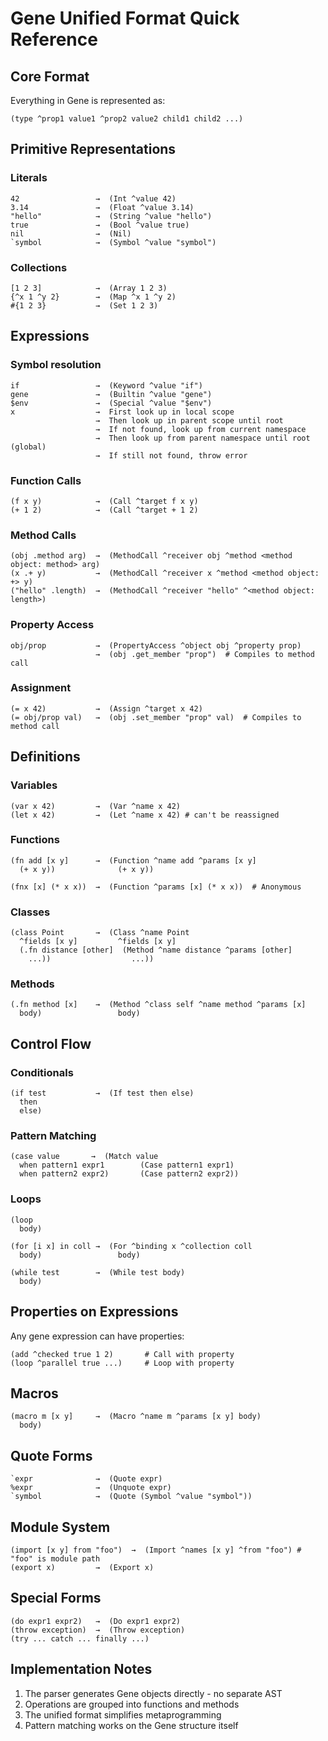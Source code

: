# Gene Unified Format Quick Reference

## Core Format

Everything in Gene is represented as:
```
(type ^prop1 value1 ^prop2 value2 child1 child2 ...)
```

## Primitive Representations

### Literals
```gene
42                 →  (Int ^value 42)
3.14               →  (Float ^value 3.14)
"hello"            →  (String ^value "hello")
true               →  (Bool ^value true)
nil                →  (Nil)
`symbol            →  (Symbol ^value "symbol")
```

### Collections
```gene
[1 2 3]            →  (Array 1 2 3)
{^x 1 ^y 2}        →  (Map ^x 1 ^y 2)
#{1 2 3}           →  (Set 1 2 3)
```

## Expressions

### Symbol resolution
```gene
if                 →  (Keyword ^value "if")
gene               →  (Builtin ^value "gene")
$env               →  (Special ^value "$env")
x                  →  First look up in local scope
                   →  Then look up in parent scope until root
                   →  If not found, look up from current namespace
                   →  Then look up from parent namespace until root (global)
                   →  If still not found, throw error
```

### Function Calls
```gene
(f x y)            →  (Call ^target f x y)
(+ 1 2)            →  (Call ^target + 1 2)
```

### Method Calls
```gene
(obj .method arg)  →  (MethodCall ^receiver obj ^method <method object: method> arg)
(x .+ y)           →  (MethodCall ^receiver x ^method <method object: +> y)
("hello" .length)  →  (MethodCall ^receiver "hello" ^<method object: length>)
```

### Property Access
```gene
obj/prop           →  (PropertyAccess ^object obj ^property prop)
                   →  (obj .get_member "prop")  # Compiles to method call
```

### Assignment
```gene
(= x 42)           →  (Assign ^target x 42)
(= obj/prop val)   →  (obj .set_member "prop" val)  # Compiles to method call
```

## Definitions

### Variables
```gene
(var x 42)         →  (Var ^name x 42)
(let x 42)         →  (Let ^name x 42) # can't be reassigned
```

### Functions
```gene
(fn add [x y]      →  (Function ^name add ^params [x y]
  (+ x y))              (+ x y))

(fnx [x] (* x x))  →  (Function ^params [x] (* x x))  # Anonymous
```

### Classes
```gene
(class Point       →  (Class ^name Point
  ^fields [x y]         ^fields [x y]
  (.fn distance [other]  (Method ^name distance ^params [other]
    ...))                  ...))
```

### Methods
```gene
(.fn method [x]    →  (Method ^class self ^name method ^params [x]
  body)                 body)
```

## Control Flow

### Conditionals
```gene
(if test           →  (If test then else)
  then
  else)
```

### Pattern Matching
```gene
(case value       →  (Match value
  when pattern1 expr1        (Case pattern1 expr1)
  when pattern2 expr2)       (Case pattern2 expr2))
```

### Loops
```gene
(loop
  body)

(for [i x] in coll →  (For ^binding x ^collection coll
  body)                 body)

(while test        →  (While test body)
  body)
```

## Properties on Expressions

Any gene expression can have properties:
```gene
(add ^checked true 1 2)       # Call with property
(loop ^parallel true ...)     # Loop with property
```

## Macros

```gene
(macro m [x y]     →  (Macro ^name m ^params [x y] body)
  body)
```

## Quote Forms

```gene
`expr              →  (Quote expr)
%expr              →  (Unquote expr)
`symbol            →  (Quote (Symbol ^value "symbol"))
```

## Module System

```gene
(import [x y] from "foo")  →  (Import ^names [x y] ^from "foo") # "foo" is module path
(export x)         →  (Export x)
```

## Special Forms

```gene
(do expr1 expr2)   →  (Do expr1 expr2)
(throw exception)  →  (Throw exception)
(try ... catch ... finally ...)
```

## Implementation Notes

1. The parser generates Gene objects directly - no separate AST
2. Operations are grouped into functions and methods
3. The unified format simplifies metaprogramming
4. Pattern matching works on the Gene structure itself